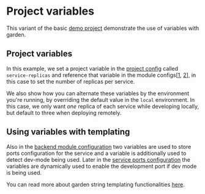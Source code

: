 # Project variables

This variant of the basic [demo project](../demo-project/README.md) demonstrate the use of variables with garden.

## Project variables

In this example, we set a project variable in the [project config](./garden.yml#L3-L5) called `service-replicas` and
reference that variable in the module configs[[1](./backend/garden.yml#L18), [2](./frontend/garden.yml#L7)], in this case to set the number of replicas per service.

We also show how you can alternate these variables by the environment you're running, by overriding the default value
in the `local` environment. In this case, we only want _one_ replica of each service while developing locally, but
default to three when deploying remotely.

## Using variables with templating

Also in the [backend module configuration](./backend/garden.yml#L6-L14) two variables are used to store ports configuration for the service and a variable
is additionally used to detect dev-mode being used. Later in the [service ports configuration](./backend/garden.yml#L19) the variables are dynamically used to enable the development port if dev mode is being used. 

You can read more about garden string templating functionalities [here](../../docs/reference/template-strings/).
